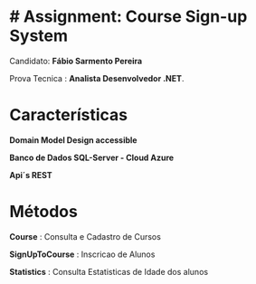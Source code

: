 # # Assignment: Course Sign-up System

Candidato: **Fábio Sarmento Pereira**

Prova Tecnica : **Analista Desenvolvedor .NET**. 




# Características

**Domain Model Design accessible**

**Banco de Dados SQL-Server - Cloud Azure**

**Api´s REST**





# Métodos


**Course** : Consulta e Cadastro de Cursos                  

**SignUpToCourse** : Inscricao de Alunos                             

**Statistics** : Consulta Estatisticas de Idade dos alunos   



   
